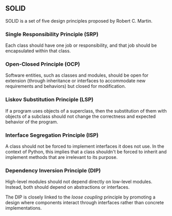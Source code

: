 ## SOLID

SOLID is a set of five design principles proposed by Robert C. Martin.

### Single Responsibility Principle (SRP)

Each class should have one job or responsibility, 
and that job should be encapsulated within that class.

### Open-Closed Principle (OCP)

Software entities, such as classes and modules, should be open 
for extension (through inheritance or interfaces to accommodate 
new requirements and behaviors) but closed for modification.

### Liskov Substitution Principle (LSP)

If a program uses objects of a superclass, then the substitution of them with objects
of a subclass should not change the correctness and expected behavior of the program.

### Interface Segregation Principle (ISP)

A class should not be forced to implement interfaces it does not use.
In the context of Python, this implies that a class shouldn't be forced 
to inherit and implement methods that are irrelevant to its purpose.

### Dependency Inversion Principle (DIP)

High-level modules should not depend directly on low-level modules.
Instead, both should depend on abstractions or interfaces.

The DIP is closely linked to the *loose coupling* principle by promoting a design
where components interact through interfaces rather than concrete implementations.